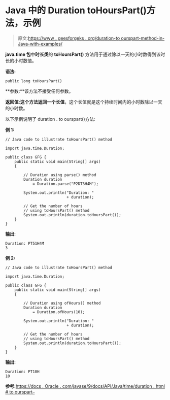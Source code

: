 # Java 中的 Duration toHoursPart()方法，示例

> 原文:[https://www . geesforgeks . org/duration-to ourspart-method-in-Java-with-examples/](https://www.geeksforgeeks.org/duration-tohourspart-method-in-java-with-examples/)

**java.time 包**中**时长类**的 **toHoursPart()** 方法用于通过除以一天的小时数得到该时长的小时数值。

**语法:**

```
public long toHoursPart()

```

**参数:**该方法不接受任何参数。

**返回值:**这个方法返回一个**长值**，这个长值就是这个持续时间内的小时数除以一天的小时数。

以下示例说明了 duration . to ourspart()方法:

**例 1:**

```
// Java code to illustrate toHoursPart() method

import java.time.Duration;

public class GFG {
    public static void main(String[] args)
    {

        // Duration using parse() method
        Duration duration
            = Duration.parse("P2DT3H4M");

        System.out.println("Duration: "
                           + duration);

        // Get the number of hours
        // using toHoursPart() method
        System.out.println(duration.toHoursPart());
    }
}
```

**输出:**

```
Duration: PT51H4M
3

```

**例 2:**

```
// Java code to illustrate toHoursPart() method

import java.time.Duration;

public class GFG {
    public static void main(String[] args)
    {

        // Duration using ofHours() method
        Duration duration
            = Duration.ofHours(10);

        System.out.println("Duration: "
                           + duration);

        // Get the number of hours
        // using toHoursPart() method
        System.out.println(duration.toHoursPart());
    }
}
```

**输出:**

```
Duration: PT10H
10

```

**参考:**[https://docs . Oracle . com/javase/9/docs/API/Java/time/duration . html # to ourspart–](https://docs.oracle.com/javase/9/docs/api/java/time/Duration.html#toHoursPart--)